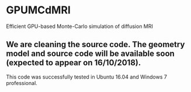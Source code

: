 # GPUMCdMRI
Efficient GPU-based Monte-Carlo simulation of diffusion MRI

## We are cleaning the source code. The geometry model and source code will be available soon (expected to appear on 16/10/2018).

This code was successfully tested in Ubuntu 16.04 and Windows 7 professional.


